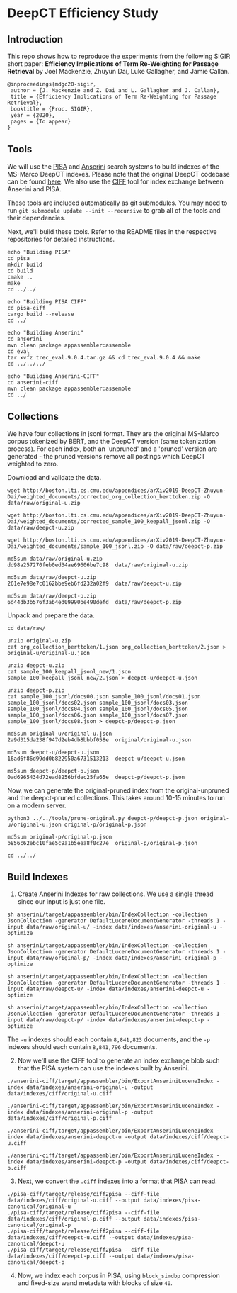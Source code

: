 DeepCT Efficiency Study
=======================

Introduction
------------
This repo shows how to reproduce the experiments from the following SIGIR
short paper: **Efficiency Implications of Term Re-Weighting for Passage Retrieval**
by Joel Mackenzie, Zhuyun Dai, Luke Gallagher, and Jamie Callan.

```
@inproceedings{mdgc20-sigir,
 author = {J. Mackenzie and Z. Dai and L. Gallagher and J. Callan},
 title = {Efficiency Implications of Term Re-Weighting for Passage Retrieval},
 booktitle = {Proc. SIGIR},
 year = {2020},
 pages = {To appear}
}

```
 

Tools
-----
We will use the [PISA](https://github.com/pisa-engine/pisa/) and 
[Anserini](https://github.com/castorini/anserini) search systems to build 
indexes of the MS-Marco DeepCT indexes. Please note that the original DeepCT 
codebase can be found [here](https://github.com/AdeDZY/DeepCT).
We also use the [CIFF](https://github.com/osirrc/ciff) tool for index exchange 
between Anserini and PISA. 

These tools are included automatically as git submodules. You may need to run
`git submodule update --init --recursive` to grab all of the tools and their
dependencies.

Next, we'll build these tools. Refer to the README files in the respective
repositories for detailed instructions.

```
echo "Building PISA"
cd pisa
mkdir build
cd build
cmake ..
make
cd ../../
```

```
echo "Building PISA CIFF"
cd pisa-ciff
cargo build --release
cd ../
```

```
echo "Building Anserini"
cd anserini
mvn clean package appassembler:assemble
cd eval
tar xvfz trec_eval.9.0.4.tar.gz && cd trec_eval.9.0.4 && make
cd ../../../
```

```
echo "Building Anserini-CIFF"
cd anserini-ciff
mvn clean package appassembler:assemble
cd ../
```

Collections
-----------
We have four collections in jsonl format. They are the original MS-Marco corpus
tokenized by BERT, and the DeepCT version (same tokenization process). For each
index, both an 'unpruned' and a 'pruned' version are generated - the pruned
versions remove all postings which DeepCT weighted to zero. 

Download and validate the data.
```
wget http://boston.lti.cs.cmu.edu/appendices/arXiv2019-DeepCT-Zhuyun-Dai/weighted_documents/corrected_org_collection_berttoken.zip -O data/raw/original-u.zip

wget http://boston.lti.cs.cmu.edu/appendices/arXiv2019-DeepCT-Zhuyun-Dai/weighted_documents/corrected_sample_100_keepall_jsonl.zip -O data/raw/deepct-u.zip

wget http://boston.lti.cs.cmu.edu/appendices/arXiv2019-DeepCT-Zhuyun-Dai/weighted_documents/sample_100_jsonl.zip -O data/raw/deepct-p.zip

md5sum data/raw/original-u.zip
dd98a257270feb0ed34ae69606be7c98  data/raw/original-u.zip

md5sum data/raw/deepct-u.zip
261e7e98e7c0162bbe9eb6fd232a02f9  data/raw/deepct-u.zip

md5sum data/raw/deepct-p.zip
6d44db3b576f3ab4ed09990be490defd  data/raw/deepct-p.zip

```

Unpack and prepare the data.
```
cd data/raw/

unzip original-u.zip
cat org_collection_berttoken/1.json org_collection_berttoken/2.json > original-u/original-u.json

unzip deepct-u.zip
cat sample_100_keepall_jsonl_new/1.json sample_100_keepall_jsonl_new/2.json > deepct-u/deepct-u.json

unzip deepct-p.zip
cat sample_100_jsonl/docs00.json sample_100_jsonl/docs01.json sample_100_jsonl/docs02.json sample_100_jsonl/docs03.json sample_100_jsonl/docs04.json sample_100_jsonl/docs05.json sample_100_jsonl/docs06.json sample_100_jsonl/docs07.json sample_100_jsonl/docs08.json > deepct-p/deepct-p.json

md5sum original-u/original-u.json
2a9d315da238f947d2eb4db8bbbf058e  original/original-u.json

md5sum deepct-u/deepct-u.json
16ad6f86d99dd0b822950a6731513213  deepct-u/deepct-u.json

ms5sum deepct-p/deepct-p.json
0ad6965434d72ead8256bfdec25fa65e  deepct-p/deepct-p.json

```

Now, we can generate the original-pruned index from the original-unpruned and
the deepct-pruned collections. This takes around 10-15 minutes to run on a modern
server.
```
python3 ../../tools/prune-original.py deepct-p/deepct-p.json original-u/original-u.json original-p/original-p.json

md5sum original-p/original-p.json
b856c62ebc10fae5c9a1b5eea8f0c27e  original-p/original-p.json

cd ../../
```

Build Indexes
-------------

1. Create Anserini Indexes for raw collections. We use a single thread since
our input is just one file.

```
sh anserini/target/appassembler/bin/IndexCollection -collection JsonCollection -generator DefaultLuceneDocumentGenerator -threads 1 -input data/raw/original-u/ -index data/indexes/anserini-original-u -optimize

sh anserini/target/appassembler/bin/IndexCollection -collection JsonCollection -generator DefaultLuceneDocumentGenerator -threads 1 -input data/raw/original-p/ -index data/indexes/anserini-original-p -optimize

sh anserini/target/appassembler/bin/IndexCollection -collection JsonCollection -generator DefaultLuceneDocumentGenerator -threads 1 -input data/raw/deepct-u/ -index data/indexes/anserini-deepct-u -optimize

sh anserini/target/appassembler/bin/IndexCollection -collection JsonCollection -generator DefaultLuceneDocumentGenerator -threads 1 -input data/raw/deepct-p/ -index data/indexes/anserini-deepct-p -optimize

```

The `-u` indexes should each contain `8,841,823` documents, and the `-p` indexes should
each contain `8,841,796` documents.

2. Now we'll use the CIFF tool to generate an index exchange blob such that the
PISA system can use the indexes built by Anserini.

```
./anserini-ciff/target/appassembler/bin/ExportAnseriniLuceneIndex -index data/indexes/anserini-original-u -output data/indexes/ciff/original-u.ciff

./anserini-ciff/target/appassembler/bin/ExportAnseriniLuceneIndex -index data/indexes/anserini-original-p -output data/indexes/ciff/original-p.ciff

./anserini-ciff/target/appassembler/bin/ExportAnseriniLuceneIndex -index data/indexes/anserini-deepct-u -output data/indexes/ciff/deepct-u.ciff

./anserini-ciff/target/appassembler/bin/ExportAnseriniLuceneIndex -index data/indexes/anserini-deepct-p -output data/indexes/ciff/deepct-p.ciff
```

3. Next, we convert the `.ciff` indexes into a format that PISA can read.
```
./pisa-ciff/target/release/ciff2pisa --ciff-file data/indexes/ciff/original-u.ciff --output data/indexes/pisa-canonical/original-u
./pisa-ciff/target/release/ciff2pisa --ciff-file data/indexes/ciff/original-p.ciff --output data/indexes/pisa-canonical/original-p
./pisa-ciff/target/release/ciff2pisa --ciff-file data/indexes/ciff/deepct-u.ciff --output data/indexes/pisa-canonical/deepct-u
./pisa-ciff/target/release/ciff2pisa --ciff-file data/indexes/ciff/deepct-p.ciff --output data/indexes/pisa-canonical/deepct-p

```

4. Now, we index each corpus in PISA, using `block_simdbp` compression and fixed-size wand metadata with blocks of size `40`.

